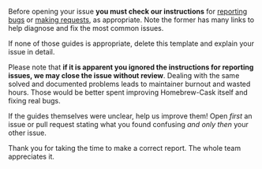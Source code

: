 Before opening your issue **you must check our instructions** for [reporting bugs](https://github.com/caskroom/homebrew-cask#reporting-bugs) or [making requests](https://github.com/caskroom/homebrew-cask#requests), as appropriate. Note the former has many links to help diagnose and fix the most common issues.

If none of those guides is appropriate, delete this template and explain your issue in detail.

Please note that **if it is apparent you ignored the instructions for reporting issues, we may close the issue without review**. Dealing with the same solved and documented problems leads to maintainer burnout and wasted hours. Those would be better spent improving Homebrew-Cask itself and fixing real bugs.

If the guides themselves were unclear, help us improve them! Open *first* an issue or pull request stating what you found confusing *and only then* your other issue.

Thank you for taking the time to make a correct report. The whole team appreciates it.
